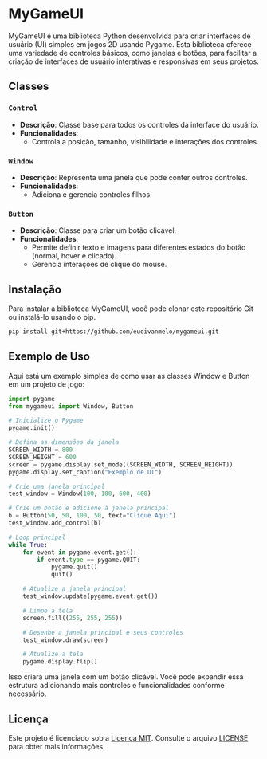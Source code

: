 # MyGameUI

MyGameUI é uma biblioteca Python desenvolvida para criar interfaces de usuário (UI) simples em jogos 2D usando Pygame. Esta biblioteca oferece uma variedade de controles básicos, como janelas e botões, para facilitar a criação de interfaces de usuário interativas e responsivas em seus projetos.

## Classes

### `Control`

- **Descrição**: Classe base para todos os controles da interface do usuário.
- **Funcionalidades**:
    - Controla a posição, tamanho, visibilidade e interações dos controles.

### `Window`

- **Descrição**: Representa uma janela que pode conter outros controles.
- **Funcionalidades**:
    - Adiciona e gerencia controles filhos.

### `Button`

- **Descrição**: Classe para criar um botão clicável.
- **Funcionalidades**:
    - Permite definir texto e imagens para diferentes estados do botão (normal, hover e clicado).
    - Gerencia interações de clique do mouse.

## Instalação

Para instalar a biblioteca MyGameUI, você pode clonar este repositório Git ou instalá-lo usando o pip.

```bash
pip install git+https://github.com/eudivanmelo/mygameui.git
```

## Exemplo de Uso

Aqui está um exemplo simples de como usar as classes Window e Button em um projeto de jogo:

```python
import pygame
from mygameui import Window, Button

# Inicialize o Pygame
pygame.init()

# Defina as dimensões da janela
SCREEN_WIDTH = 800
SCREEN_HEIGHT = 600
screen = pygame.display.set_mode((SCREEN_WIDTH, SCREEN_HEIGHT))
pygame.display.set_caption("Exemplo de UI")

# Crie uma janela principal
test_window = Window(100, 100, 600, 400)

# Crie um botão e adicione à janela principal
b = Button(50, 50, 100, 50, text="Clique Aqui")
test_window.add_control(b)

# Loop principal
while True:
    for event in pygame.event.get():
        if event.type == pygame.QUIT:
            pygame.quit()
            quit()

    # Atualize a janela principal
    test_window.update(pygame.event.get())

    # Limpe a tela
    screen.fill((255, 255, 255))

    # Desenhe a janela principal e seus controles
    test_window.draw(screen)

    # Atualize a tela
    pygame.display.flip()
```

Isso criará uma janela com um botão clicável. Você pode expandir essa estrutura adicionando mais controles e funcionalidades conforme necessário.

## Licença

Este projeto é licenciado sob a [Licença MIT](LICENSE). Consulte o arquivo [LICENSE](LICENSE) para obter mais informações.

